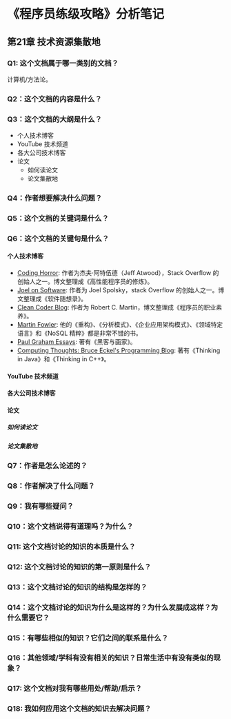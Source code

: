 # 《程序员练级攻略》分析笔记

## 第21章 技术资源集散地

### Q1: 这个文档属于哪一类别的文档？

计算机/方法论。

### Q2：这个文档的内容是什么？

### Q3：这个文档的大纲是什么？

- 个人技术博客
- YouTube 技术频道
- 各大公司技术博客
- 论文
  - 如何读论文
  - 论文集散地

### Q4：作者想要解决什么问题？

### Q5：这个文档的关键词是什么？

### Q6：这个文档的关键句是什么？

#### 个人技术博客

- [Coding Horror][1]: 作者为杰夫·阿特伍德（Jeff Atwood），Stack Overflow 的创始人之一。博文整理成《高性能程序员的修炼》。
- [Joel on Software][2]: 作者为 Joel Spolsky，stack Overflow 的创始人之一。博文整理成《软件随想录》。
- [Clean Coder Blog][3]: 作者为 Robert C. Martin，博文整理成《程序员的职业素养》。
- [Martin Fowler][4]: 他的《重构》、《分析模式》、《企业应用架构模式》、《领域特定语言》和《NoSQL 精粹》都是非常不错的书。
- [Paul Graham Essays][5]: 著有《黑客与画家》。
- [Computing Thoughts: Bruce Eckel's Programming Blog][6]: 著有《Thinking in Java》和《Thinking in C++》。

#### YouTube 技术频道

#### 各大公司技术博客

#### 论文

##### 如何读论文

##### 论文集散地

### Q7：作者是怎么论述的？

### Q8：作者解决了什么问题？

### Q9：我有哪些疑问？

### Q10：这个文档说得有道理吗？为什么？

### Q11: 这个文档讨论的知识的本质是什么？

### Q12: 这个文档讨论的知识的第一原则是什么？

### Q13：这个文档讨论的知识的结构是怎样的？

### Q14：这个文档讨论的知识为什么是这样的？为什么发展成这样？为什么需要它？

### Q15：有哪些相似的知识？它们之间的联系是什么？

### Q16：其他领域/学科有没有相关的知识？日常生活中有没有类似的现象？

### Q17: 这个文档对我有哪些用处/帮助/启示？

### Q18: 我如何应用这个文档的知识去解决问题？

  [1]: https://blog.codinghorror.com/
  [2]: https://www.joelonsoftware.com/
  [3]: http://blog.cleancoder.com/
  [4]: https://martinfowler.com/
  [5]: http://www.paulgraham.com/articles.html
  [6]: https://www.bruceeckel.com/
